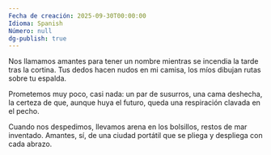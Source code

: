 ```yaml
---
Fecha de creación: 2025-09-30T00:00:00
Idioma: Spanish
Número: null
dg-publish: true
---
```


Nos llamamos amantes para tener un nombre
mientras se incendia la tarde tras la cortina.
Tus dedos hacen nudos en mi camisa,
los míos dibujan rutas sobre tu espalda.

Prometemos muy poco, casi nada:
un par de susurros, una cama deshecha,
la certeza de que, aunque huya el futuro,
queda una respiración clavada en el pecho.

Cuando nos despedimos, llevamos arena
en los bolsillos, restos de mar inventado.
Amantes, sí, de una ciudad portátil
que se pliega y despliega con cada abrazo.

